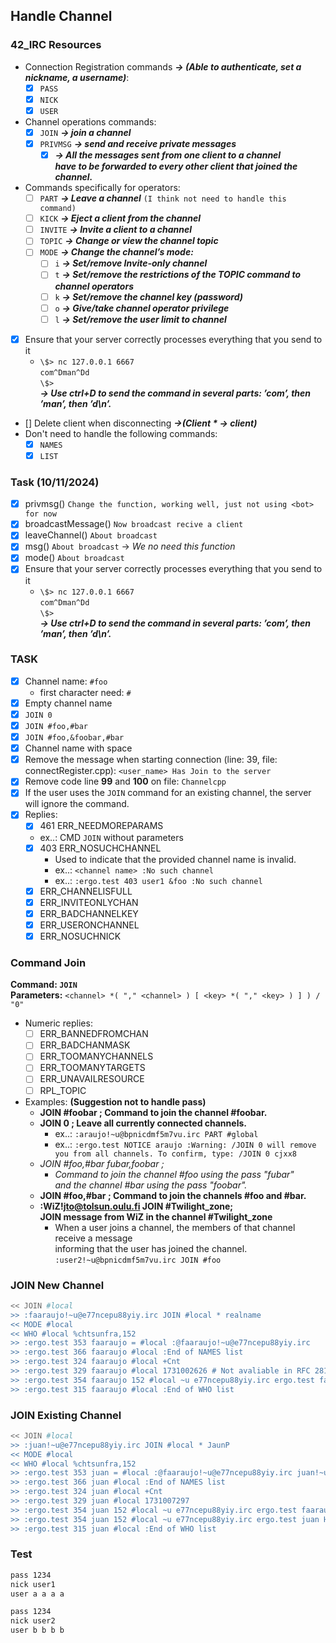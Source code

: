 ## Handle Channel

### 42_IRC Resources 
- Connection Registration commands ***-> (Able to authenticate, set a nickname, a username)***:
  - [x] `PASS`
  - [x] `NICK`
  - [x] `USER`
- Channel operations commands:
  - [x] `JOIN` ***-> join a channel***
  - [x] `PRIVMSG` ***-> send and receive private messages***
    - [x] ***-> All the messages sent from one client to a channel\
    have to be forwarded to every other client that joined the channel.***
- Commands specifically for operators:
  - [ ] `PART` ***-> Leave a channel*** `(I think not need to handle this command)`
  - [ ] `KICK` ***-> Eject a client from the channel***
  - [ ] `INVITE` ***-> Invite a client to a channel***
  - [ ] `TOPIC` ***-> Change or view the channel topic***
  - [ ] `MODE` ***-> Change the channel’s mode:***
    - [ ] `i` ***-> Set/remove Invite-only channel***
    - [ ] `t` ***-> Set/remove the restrictions of the TOPIC command to channel operators***
    - [ ] `k` ***-> Set/remove the channel key (password)***
    - [ ] `o` ***-> Give/take channel operator privilege***
    - [ ] `l` ***-> Set/remove the user limit to channel***
- [x] Ensure that your server correctly processes everything that you send to it
  - `\$> nc 127.0.0.1 6667`\
    `com^Dman^Dd`\
    `\$>`\
    ***-> Use ctrl+D to send the command in several parts: ’com’, then ’man’, then ’d\n’.***
- [] Delete client when disconnecting ***->(Client * -> client)***
- Don't need to handle the following commands:
  - [x] `NAMES`
  - [x] `LIST`

### Task (10/11/2024)
- [x] privmsg() `Change the function, working well, just not using <bot> for now`
- [x] broadcastMessage() `Now broadcast recive a client`
- [x] leaveChannel() `About broadcast`
- [x] msg() `About broadcast` -> *We no need this function*
- [x] mode() `About broadcast`
- [x] Ensure that your server correctly processes everything that you send to it
  - `\$> nc 127.0.0.1 6667`\
    `com^Dman^Dd`\
    `\$>`\
    ***-> Use ctrl+D to send the command in several parts: ’com’, then ’man’, then ’d\n’.***

### TASK
- [x] Channel name: `#foo`
  - first character need: `#`
- [x] Empty channel name
- [x] `JOIN 0`
- [x] `JOIN #foo,#bar`
- [x] `JOIN #foo,&foobar,#bar`
- [x] Channel name with space
- [x] Remove the message when starting connection (line: 39, file: connectRegister.cpp): `<user_name> Has Join to the server`
- [x] Remove code line **99** and **100** on file: `Channelcpp`
- [x] If the user uses the `JOIN` command for an existing channel, the server will ignore the command.
- [x] Replies:
  - [x] 461 ERR_NEEDMOREPARAMS
   - ex..: CMD `JOIN` without parameters
  - [x] 403 ERR_NOSUCHCHANNEL
    - Used to indicate that the provided channel name is invalid.
    - ex..: `<channel name> :No such channel`
    - ex..: `:ergo.test 403 user1 &foo :No such channel`
  - [x] ERR_CHANNELISFULL 
  - [x] ERR_INVITEONLYCHAN 
  - [x] ERR_BADCHANNELKEY
  - [x] ERR_USERONCHANNEL
  - [x] ERR_NOSUCHNICK

### Command Join
**Command: `JOIN`**\
**Parameters:** `<channel> *( "," <channel> ) [ <key> *( "," <key> ) ] ) / "0"`
- Numeric replies:
  - [ ] ERR_BANNEDFROMCHAN
  - [ ] ERR_BADCHANMASK
  - [ ] ERR_TOOMANYCHANNELS
  - [ ] ERR_TOOMANYTARGETS 
  - [ ] ERR_UNAVAILRESOURCE
  - [ ] RPL_TOPIC
- Examples: **(Suggestion not to handle pass)**
  - **JOIN #foobar ; Command to join the channel #foobar.**
  - **JOIN 0 ; Leave all currently connected channels.**
    - ex..: `:araujo!~u@bpnicdmf5m7vu.irc PART #global`
    - ex..: `:ergo.test NOTICE araujo :Warning: /JOIN 0 will remove you from all channels. To confirm, type: /JOIN 0 cjxx8`
  - *JOIN #foo,#bar ​​fubar,foobar ;*
    - *Command to join the channel #foo using the pass "fubar"\
     and the channel #bar using the pass "foobar".*
  - **JOIN #foo,#bar ​​; Command to join the channels #foo and #bar.**
  - **:WiZ!jto@tolsun.oulu.fi JOIN #Twilight_zone;**\
    **JOIN message from WiZ in the channel #Twilight_zone**
    - When a user joins a channel, the members of that channel receive a message\
  informing that the user has joined the channel. `:user2!~u@bpnicdmf5m7vu.irc JOIN #foo`

### JOIN New Channel
```sh
<< JOIN #local
>> :faaraujo!~u@e77ncepu88yiy.irc JOIN #local * realname
<< MODE #local
<< WHO #local %chtsunfra,152
>> :ergo.test 353 faaraujo = #local :@faaraujo!~u@e77ncepu88yiy.irc
>> :ergo.test 366 faaraujo #local :End of NAMES list
>> :ergo.test 324 faaraujo #local +Cnt
>> :ergo.test 329 faaraujo #local 1731002626 # Not avaliable in RFC 2812
>> :ergo.test 354 faaraujo 152 #local ~u e77ncepu88yiy.irc ergo.test faaraujo H@ 0 realname
>> :ergo.test 315 faaraujo #local :End of WHO list
```

### JOIN Existing Channel
```sh
<< JOIN #local
>> :juan!~u@e77ncepu88yiy.irc JOIN #local * JaunP
<< MODE #local
<< WHO #local %chtsunfra,152
>> :ergo.test 353 juan = #local :@faaraujo!~u@e77ncepu88yiy.irc juan!~u@e77ncepu88yiy.irc
>> :ergo.test 366 juan #local :End of NAMES list
>> :ergo.test 324 juan #local +Cnt
>> :ergo.test 329 juan #local 1731007297
>> :ergo.test 354 juan 152 #local ~u e77ncepu88yiy.irc ergo.test faaraujo H@ 0 realname
>> :ergo.test 354 juan 152 #local ~u e77ncepu88yiy.irc ergo.test juan H 0 JaunP
>> :ergo.test 315 juan #local :End of WHO list
```

### Test
```sh
pass 1234
nick user1
user a a a a
```
```sh
pass 1234
nick user2
user b b b b
```
